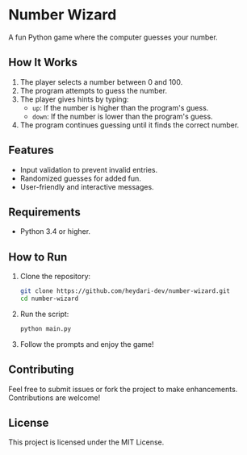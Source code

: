 # Number Wizard
A fun Python game where the computer guesses your number.

## How It Works

1. The player selects a number between 0 and 100.
2. The program attempts to guess the number.
3. The player gives hints by typing:
    - `up`: If the number is higher than the program's guess.
    - `down`: If the number is lower than the program's guess.
4. The program continues guessing until it finds the correct number.

## Features

- Input validation to prevent invalid entries.
- Randomized guesses for added fun.
- User-friendly and interactive messages.

## Requirements

- Python 3.4 or higher.

## How to Run

1. Clone the repository:

   ```bash
   git clone https://github.com/heydari-dev/number-wizard.git
   cd number-wizard

2. Run the script:
   
   ```bash
   python main.py
   
3. Follow the prompts and enjoy the game!

## Contributing

Feel free to submit issues or fork the project to make enhancements. Contributions are welcome!

## License

This project is licensed under the MIT License.
   
